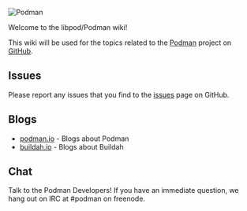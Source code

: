 ![Podman](https://podman.io/images/podman.svg)

Welcome to the libpod/Podman wiki!

This wiki will be used for the topics related to the [Podman](https://github.com/containers/libpod) project on [GitHub](https://github.com).

## Issues
Please report any issues that you find to the [issues](https://github.com/containers/libpod/issues) page on GitHub.  

## Blogs
* [podman.io](https://podman.io) - Blogs about Podman
* [buildah.io](https://buildah.io) - Blogs about Buildah

## Chat
Talk to the Podman Developers!  If you have an immediate question, we hang out on IRC at #podman on freenode.